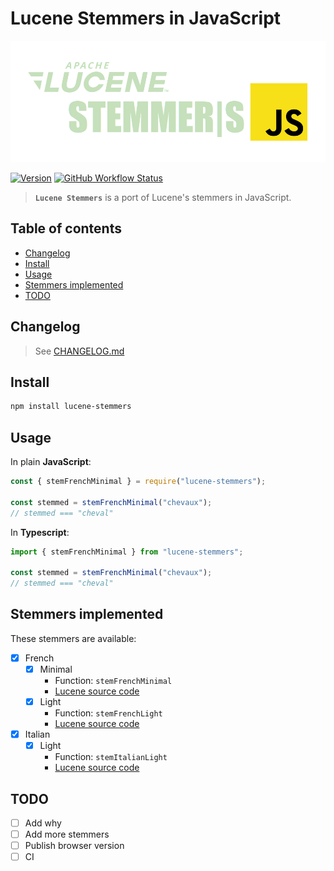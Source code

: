 # Lucene Stemmers in JavaScript

<div align="center">

<img src="doc/logo.png" title="Lucene Stemmers" alt="Lucene Stemmers Logo">

</div>

<div align="left">

[![Version](https://img.shields.io/npm/v/lucene-stemmers.svg?style=for-the-badge)](https://www.npmjs.com/package/lucene-stemmers)
[![GitHub Workflow Status](https://img.shields.io/github/workflow/status/tomsquest/lucene-stemmers/check?style=for-the-badge)](https://github.com/tomsquest/lucene-stemmers/actions/workflows/check.yml)

</div>

> **`Lucene Stemmers`** is a port of Lucene's stemmers in JavaScript.

<!-- START doctoc generated TOC please keep comment here to allow auto update -->
<!-- DON'T EDIT THIS SECTION, INSTEAD RE-RUN doctoc TO UPDATE -->
## Table of contents

- [Changelog](#changelog)
- [Install](#install)
- [Usage](#usage)
- [Stemmers implemented](#stemmers-implemented)
- [TODO](#todo)

<!-- END doctoc generated TOC please keep comment here to allow auto update -->

## Changelog

> See [CHANGELOG.md](CHANGELOG.md)

## Install

```sh
npm install lucene-stemmers
```

## Usage

In plain **JavaScript**:

```js
const { stemFrenchMinimal } = require("lucene-stemmers");

const stemmed = stemFrenchMinimal("chevaux");
// stemmed === "cheval"
```

In **Typescript**:

```ts
import { stemFrenchMinimal } from "lucene-stemmers";

const stemmed = stemFrenchMinimal("chevaux");
// stemmed === "cheval"
```

## Stemmers implemented

These stemmers are available:

- [x] French
  - [x] Minimal
    - Function: `stemFrenchMinimal`
    - [Lucene source code](https://gitbox.apache.org/repos/asf?p=lucene.git;a=blob;f=lucene/analysis/common/src/java/org/apache/lucene/analysis/fr/FrenchMinimalStemmer.java)
  - [x] Light
    - Function: `stemFrenchLight`
    - [Lucene source code](https://gitbox.apache.org/repos/asf?p=lucene.git;a=blob;f=lucene/analysis/common/src/java/org/apache/lucene/analysis/fr/FrenchLightStemmer.java)
- [x] Italian
  - [x] Light
    - Function: `stemItalianLight`
    - [Lucene source code](https://gitbox.apache.org/repos/asf?p=lucene.git;a=blob;f=lucene/analysis/common/src/java/org/apache/lucene/analysis/it/ItalianLightStemFilter.java)

## TODO

- [ ] Add why
- [ ] Add more stemmers
- [ ] Publish browser version
- [ ] CI
